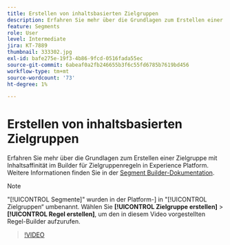 ```yaml
---
title: Erstellen von inhaltsbasierten Zielgruppen
description: Erfahren Sie mehr über die Grundlagen zum Erstellen einer Zielgruppe mit Inhaltsaffinität im Builder für Zielgruppenregeln in Experience Platform.
feature: Segments
role: User
level: Intermediate
jira: KT-7889
thumbnail: 333302.jpg
exl-id: bafe275e-19f3-4b86-9fcd-0516fada55ec
source-git-commit: 6abeaf0a2fb246655b3f6c55fd6785b7619bd456
workflow-type: tm+mt
source-wordcount: '73'
ht-degree: 1%

---
```


# Erstellen von inhaltsbasierten Zielgruppen

Erfahren Sie mehr über die Grundlagen zum Erstellen einer Zielgruppe mit Inhaltsaffinität im Builder für Zielgruppenregeln in Experience Platform. Weitere Informationen finden Sie in der [Segment Builder-Dokumentation](https://experienceleague.adobe.com/docs/experience-platform/segmentation/ui/segment-builder.html?lang=de).

>[!NOTE]
>
> &quot;[!UICONTROL Segmente]&quot; wurden in der Platform-] in &quot;[!UICONTROL Zielgruppen“ umbenannt. Wählen Sie **[!UICONTROL Zielgruppe erstellen]** > **[!UICONTROL Regel erstellen]**, um den in diesem Video vorgestellten Regel-Builder aufzurufen.

>[!VIDEO](https://video.tv.adobe.com/v/333302/?learn=on&enablevpops)

